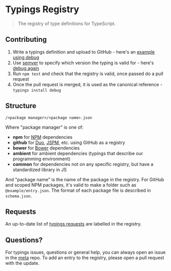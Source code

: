 # Typings Registry

> The registry of type definitions for TypeScript.

## Contributing

1. Write a typings definition and upload to GitHub - here's an [example using debug](https://github.com/typings/typed-debug/blob/master/typings.json)
2. Use [semver](http://semver.org/) to specify which version the typing is valid for - here's [debug again](https://github.com/typings/registry/blob/master/npm/debug.json)
3. Run `npm test` and check that the registry is valid, once passed do a pull request
3. Once the pull request is merged, it is used as the canonical reference - `typings install debug`

## Structure

```
/<package manager>/<package name>.json
```

Where "package manager" is one of:

* **npm** for [NPM](https://www.npmjs.com/) dependencies
* **github** for [Duo](http://duojs.org/), [JSPM](http://jspm.io/), etc. using GitHub as a registry
* **bower** for [Bower](http://bower.io/) dependencies
* **ambient** for ambient dependencies (typings that describe our programming environment)
* **common** for dependencies not on any specific registry, but have a standardized library in JS

And "package name" is the name of the package in the registry. For GitHub and scoped NPM packages, it's valid to make a folder such as `@example/entry.json`. The format of each package file is described in `schema.json`.

## Requests

An up-to-date list of [typings requests](https://github.com/typings/registry/labels/typings%20request) are labelled in the registry.

## Questions?

For typings issues, questions or general help, you can always open an issue in the [meta](https://github.com/typings/meta) repo. To add an entry to the registry, please open a pull request with the update.
